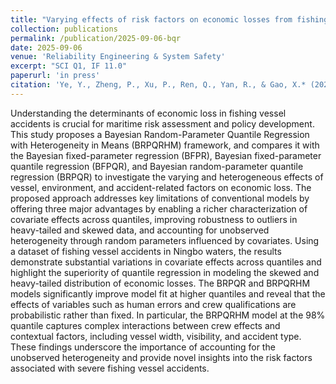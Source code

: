 ```yaml
---
title: "Varying effects of risk factors on economic losses from fishing vessel accidents: A Bayesian random-parameter quantile regression with heterogeneity in means"
collection: publications
permalink: /publication/2025-09-06-bqr
date: 2025-09-06
venue: 'Reliability Engineering & System Safety'
excerpt: "SCI Q1, IF 11.0"
paperurl: 'in press'
citation: 'Ye, Y., Zheng, P., Xu, P., Ren, Q., Yan, R., & Gao, X.* (2025). &quot;Varying effects of risk factors on economic losses from fishing vessel accidents: A Bayesian random-parameter quantile regression with heterogeneity in means.&quot; <i>Reliability Engineering & System Safety</i>, in press.'
---
```

Understanding the determinants of economic loss in fishing vessel accidents is crucial for maritime risk assessment and policy development. This study proposes a Bayesian Random-Parameter Quantile Regression with Heterogeneity in Means (BRPQRHM) framework, and compares it with the Bayesian fixed-parameter regression (BFPR), Bayesian fixed-parameter quantile regression (BFPQR), and Bayesian random-parameter quantile regression (BRPQR) to investigate the varying and heterogeneous effects of vessel, environment, and accident-related factors on economic loss. The proposed approach addresses key limitations of conventional models by offering three major advantages by enabling a richer characterization of covariate effects across quantiles, improving robustness to outliers in heavy-tailed and skewed data, and accounting for unobserved heterogeneity through random parameters influenced by covariates. Using a dataset of fishing vessel accidents in Ningbo waters, the results demonstrate substantial variations in covariate effects across quantiles and highlight the superiority of quantile regression in modeling the skewed and heavy-tailed distribution of economic losses. The BRPQR and BRPQRHM models significantly improve model fit at higher quantiles and reveal that the effects of variables such as human errors and crew qualifications are probabilistic rather than fixed. In particular, the BRPQRHM model at the 98% quantile captures complex interactions between crew effects and contextual factors, including vessel width, visibility, and accident type. These findings underscore the importance of accounting for the unobserved heterogeneity and provide novel insights into the risk factors associated with severe fishing vessel accidents.
